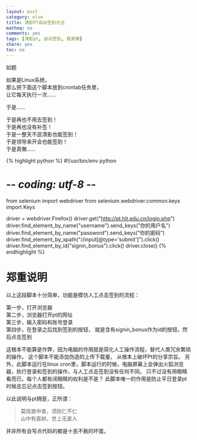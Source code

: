 ```yaml
---
layout: post
category: else
title: 清影PT自动签到方法
matheq: no
comments: yes
tags: [清影pt, 自动签到, 我真懒]
share: yes
toc: no
---
```

如题  

如果是Linux系统，  
那么把下面这个脚本放到crontab任务里，  
让它每天执行一次……  

于是……  

于是再也不用去签到！  
于是再也没有补签！  
于是一整天不逛清影也能签到！  
于是领导来开会也能签到！  
于是真懒……


{% highlight python %}
#!/usr/bin/env python
# -*- coding: utf-8 -*-
from selenium import webdriver
from selenium.webdriver.common.keys import Keys

driver = webdriver.Firefox()
driver.get("http://pt.hit.edu.cn/login.php")
driver.find_element_by_name("username").send_keys("你的用户名")
driver.find_element_by_name("password").send_keys("你的密码")
driver.find_element_by_xpath("//input[@type='submit']").click()
driver.find_element_by_id("signin_bonus").click()
driver.close()
{% endhighlight %}

# 郑重说明

以上这段脚本十分简单，功能是模仿人工点击签到的流程：

第一步，打开浏览器  
第二步，浏览器打开pt的网址  
第三步，输入密码和账号登录  
第四步，在登录之后找到签到的按钮， 就是含有signin_bonus作为id的按钮，然后点击签到  

这根本不能算是作弊，因为电脑的作用就是简化人工操作流程，替代人类冗余繁琐的操作。
这个脚本不能添加伪造的上传下载量， 从根本上破坏Pt的分享宗旨。
另外，此脚本运行在linux cron里，脚本运行的时候，电脑屏幕上会弹出火狐浏览器，执行登录和签到的操作，与人工点击签到没有任何不同。
只不过没有用眼睛看而已，每个人都有闭眼睛的权利是不是？
此脚本唯一的作用是防止平日登录pt时候总忘记点击签到按钮。

以此说明与pt拥趸，正所谓：

> 莫信直中直，须防仁不仁  
> 山中有直树，世上无直人  

并非所有会写点代码的都是十恶不赦的坏蛋。
